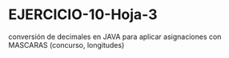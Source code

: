 # EJERCICIO-10-Hoja-3
conversión de decimales en JAVA para aplicar asignaciones con MASCARAS (concurso, longitudes)
